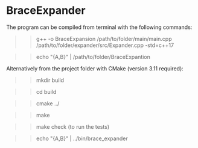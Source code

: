 # BraceExpander

The program can be compiled from terminal with the following commands:

>> g++ -o BraceExpansion /path/to/folder/main/main.cpp /path/to/folder/expander/src/Expander.cpp -std=c++17

>> echo "{A,B}" | /path/to/folder/BraceExpantion

Alternatively from the project folder with CMake (version 3.11 required):

>> mkdir build

>> cd build

>> cmake ../

>> make

>> make check (to run the tests)

>> echo "{A,B}"	| ../bin/brace_expander

